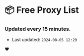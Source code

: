 # :package: Free Proxy List
### Updated every 15 minutes.

- Last updated: `2024-08-05 12:29`

:heart:

